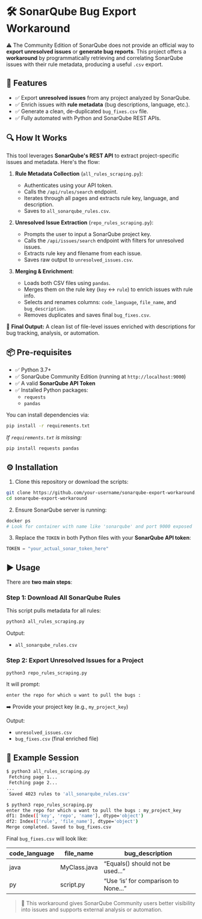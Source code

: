 # 🛠️ SonarQube Bug Export Workaround

⚠️ The Community Edition of SonarQube does not provide an official way to **export unresolved issues** or **generate bug reports**. This project offers a **workaround** by programmatically retrieving and correlating SonarQube issues with their rule metadata, producing a useful `.csv` export.


## 🚀 Features

- ✅ Export **unresolved issues** from any project analyzed by SonarQube.
- ✅ Enrich issues with **rule metadata** (bug descriptions, language, etc.).
- ✅ Generate a clean, de-duplicated `bug_fixes.csv` file.
- ✅ Fully automated with Python and SonarQube REST APIs.

## 🔍 How It Works

This tool leverages **SonarQube's REST API** to extract project-specific issues and metadata. Here's the flow:

1. **Rule Metadata Collection** (`all_rules_scraping.py`):
   - Authenticates using your API token.
   - Calls the `/api/rules/search` endpoint.
   - Iterates through all pages and extracts rule key, language, and description.
   - Saves to `all_sonarqube_rules.csv`.

2. **Unresolved Issue Extraction** (`repo_rules_scraping.py`):
   - Prompts the user to input a SonarQube project key.
   - Calls the `/api/issues/search` endpoint with filters for unresolved issues.
   - Extracts rule key and filename from each issue.
   - Saves raw output to `unresolved_issues.csv`.

3. **Merging & Enrichment**:
   - Loads both CSV files using `pandas`.
   - Merges them on the rule key (`key` ↔ `rule`) to enrich issues with rule info.
   - Selects and renames columns: `code_language`, `file_name`, and `bug_description`.
   - Removes duplicates and saves final `bug_fixes.csv`.

📁 **Final Output:** A clean list of file-level issues enriched with descriptions for bug tracking, analysis, or automation.


## 📦 Pre-requisites

- ✅ Python 3.7+
- ✅ SonarQube Community Edition (running at `http://localhost:9000`)
- ✅ A valid **SonarQube API Token**
- ✅ Installed Python packages:
  - `requests`
  - `pandas`

You can install dependencies via:

```bash
pip install -r requirements.txt
```

_If `requirements.txt` is missing:_

```bash
pip install requests pandas
```

## ⚙️ Installation

1. Clone this repository or download the scripts:

```bash
git clone https://github.com/your-username/sonarqube-export-workaround.git
cd sonarqube-export-workaround
```

2. Ensure SonarQube server is running:

```bash
docker ps
# Look for container with name like 'sonarqube' and port 9000 exposed
```

3. Replace the `TOKEN` in both Python files with your **SonarQube API token**:

```python
TOKEN = "your_actual_sonar_token_here"
```

## ▶️ Usage

There are **two main steps**:

### Step 1: Download All SonarQube Rules

This script pulls metadata for all rules:

```bash
python3 all_rules_scraping.py
```

Output:
- `all_sonarqube_rules.csv`

### Step 2: Export Unresolved Issues for a Project

```bash
python3 repo_rules_scraping.py
```

It will prompt:

```
enter the repo for which u want to pull the bugs :
```

➡️ Provide your project key (e.g., `my_project_key`)

Output:
- `unresolved_issues.csv`
- `bug_fixes.csv` (final enriched file)


## 🧪 Example Session

```bash
$ python3 all_rules_scraping.py
 Fetching page 1...
 Fetching page 2...
...
 Saved 4023 rules to 'all_sonarqube_rules.csv'

$ python3 repo_rules_scraping.py
enter the repo for which u want to pull the bugs : my_project_key
df1: Index(['key', 'repo', 'name'], dtype='object')
df2: Index(['rule', 'file_name'], dtype='object')
Merge completed. Saved to bug_fixes.csv
```

Final `bug_fixes.csv` will look like:

| code_language | file_name       | bug_description                     |
|---------------|------------------|--------------------------------------|
| java          | MyClass.java     | “Equals() should not be used...”     |
| py            | script.py        | “Use ‘is’ for comparison to None...” |


> 🧠 This workaround gives SonarQube Community users better visibility into issues and supports external analysis or automation.



